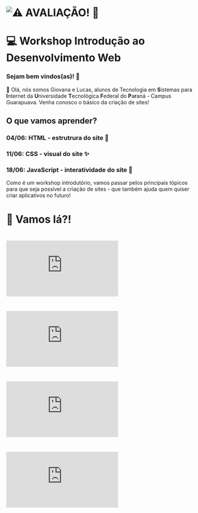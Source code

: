 # ![⚠️ AVALIAÇÃO! 👀](https://docs.google.com/forms/d/e/1FAIpQLSdw9ywJq7UycFGEGRJH_pMsgujZfsnJ7T1Bmianrg-4VgwI_w/viewform?usp=dialog)

# 💻 Workshop Introdução ao Desenvolvimento Web

### Sejam bem vindos(as)! 🎉  

👋 Olá, nós somos Giovana e Lucas, alunos de Tecnologia em **S**istemas para **I**nternet da **U**niversidade **T**ecnológica **F**ederal do **P**a**r**aná - Campus Guarapuava.
Venha conosco o básico da criação de sites!

## O que vamos aprender?
### 04/06: HTML - estrutrura do site 🧬
### 11/06: CSS - visual do site ✨
### 18/06: JavaScript - interatividade do site 💃
Como é um workshop introdutório, vamos passar pelos principais tópicos para que seja possível a criação de sites - que também ajuda quem quiser criar aplicativos no futuro!

# 🚀 Vamos lá?!

# ![TUTORIAL CONTA GITHUB](https://github.com/lucas-dziurza/workshop-web/blob/main/1_tutorial-creating-github.md)

# ![TUTORIAL VSCODE](https://github.com/lucas-dziurza/workshop-web/blob/main/Install-VSCode.md)

# ![TUTORIAL USANDO VSCODE + LIVE SERVER](https://github.com/lucas-dziurza/workshop-web/blob/main/3_tutorial-using-vscode.md)

# ![TUTORIAL USANDO GIT](https://github.com/lucas-dziurza/workshop-web/blob/main/4_tutorial-using-git.md)
